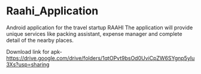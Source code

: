 # Raahi_Application
Android application for the travel startup RAAHI
The application will provide unique services like packing assistant, expense manager and complete detail of the nearby places.

Download link for apk-
https://drive.google.com/drive/folders/1qtOPvt9bsOd0UviCpZW6SYgnp5yIu3Xs?usp=sharing

